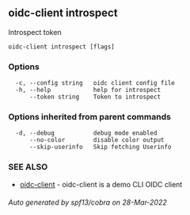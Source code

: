 ## oidc-client introspect

Introspect token

```
oidc-client introspect [flags]
```

### Options

```
  -c, --config string   oidc client config file
  -h, --help            help for introspect
      --token string    Token to introspect
```

### Options inherited from parent commands

```
  -d, --debug           debug mode enabled
      --no-color        disable color output
      --skip-userinfo   Skip fetching Userinfo
```

### SEE ALSO

* [oidc-client](oidc-client.md)	 - oidc-client is a demo CLI OIDC client

###### Auto generated by spf13/cobra on 28-Mar-2022
